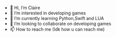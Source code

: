 - 👋 Hi, I’m Claire
- 👀 I’m interested in developing games
- 🌱 I’m currently learning Python,Swift and LUA
- 💞️ I’m looking to collaborate on developing games
- 📫 How to reach me (Idk how u can reach me)

<!---
shbabyclaire/shbabyclaire is a ✨ special ✨ repository because its `README.md` (this file) appears on your GitHub profile.
You can click the Preview link to take a look at your changes.
--->
